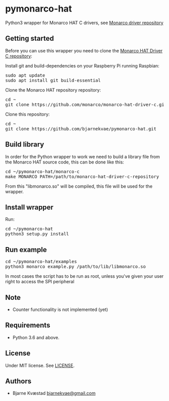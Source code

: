 # pymonarco-hat
Python3 wrapper for Monarco HAT C drivers, see [Monarco driver repository](https://github.com/monarco/monarco-hat-driver-c)

## Getting started
Before you can use this wrapper you need to clone the [Monarco HAT Driver C repository](https://github.com/monarco/monarco-hat-driver-c):

Install git and build-dependencies on your Raspberry Pi running Raspbian:
<pre>
sudo apt update
sudo apt install git build-essential 
</pre>

Clone the Monarco HAT repository repository:
<pre>
cd ~
git clone https://github.com/monarco/monarco-hat-driver-c.git
</pre>

Clone this repository:
<pre>
cd ~
git clone https://github.com/bjarnekvae/pymonarco-hat.git
</pre>

## Build library
In order for the Python wrapper to work we need to build a library file from the Monarco HAT source code, this can be done like this:
<pre>
cd ~/pymonarco-hat/monarco-c
make MONARCO_PATH=/path/to/monarco-hat-driver-c-repository
</pre>

From this "libmonarco.so" will be compiled, this file will be used for the wrapper.

## Install wrapper 
Run:
<pre>
cd ~/pymonarco-hat
python3 setup.py install
</pre>

## Run example
<pre>
cd ~/pymonarco-hat/examples
python3 monarco_example.py /path/to/lib/libmonarco.so
</pre>

In most cases the script has to be run as root, unless you've given your user right to access the SPI peripheral


## Note

- Counter functionality is not implemented (yet)

## Requirements

- Python 3.6 and above.

## License

Under MIT license. See [LICENSE](LICENSE).

## Authors

- Bjarne Kvæstad <bjarnekvae@gmail.com>